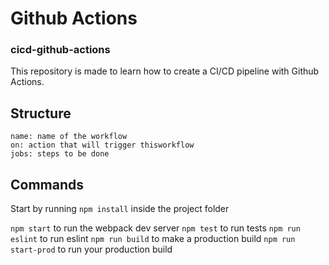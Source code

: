 # Github Actions
### cicd-github-actions

This repository is made to learn how  to create a CI/CD pipeline with Github Actions.

## Structure

    name: name of the workflow
    on: action that will trigger thisworkflow
    jobs: steps to be done

## Commands

Start by running `npm install` inside the project folder

`npm start` to run the webpack dev server
`npm test` to run tests
`npm run eslint` to run eslint
`npm run build` to make a production build
`npm run start-prod` to run your production build
